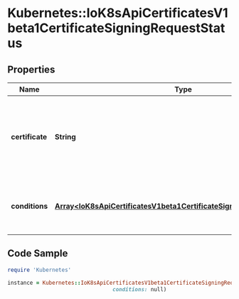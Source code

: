 # Kubernetes::IoK8sApiCertificatesV1beta1CertificateSigningRequestStatus

## Properties

Name | Type | Description | Notes
------------ | ------------- | ------------- | -------------
**certificate** | **String** | If request was approved, the controller will place the issued certificate here. | [optional] 
**conditions** | [**Array&lt;IoK8sApiCertificatesV1beta1CertificateSigningRequestCondition&gt;**](IoK8sApiCertificatesV1beta1CertificateSigningRequestCondition.md) | Conditions applied to the request, such as approval or denial. | [optional] 

## Code Sample

```ruby
require 'Kubernetes'

instance = Kubernetes::IoK8sApiCertificatesV1beta1CertificateSigningRequestStatus.new(certificate: null,
                                 conditions: null)
```


